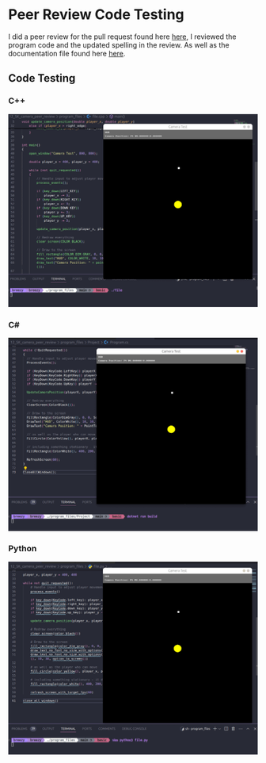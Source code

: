 # Peer Review Code Testing

I did a peer review for the pull request found here [here](https://github.com/thoth-tech/splashkit.io-starlight/pull/164), I reviewed the program code and the updated spelling in the review. As well as the documentation file found here [here](https://github.com/thoth-tech/documentation/pull/545).

## Code Testing

### C++

![alt text](images/cpp.gif)

### C#

![alt text](images/csharp.gif)

### Python

![alt text](images/python.gif)
